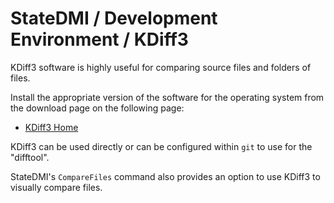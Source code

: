 # StateDMI / Development Environment / KDiff3 ##

KDiff3 software is highly useful for comparing source files and folders of files.

Install the appropriate version of the software for the operating system from the download page on the following page:

* [KDiff3 Home](http://kdiff3.sourceforge.net/)

KDiff3 can be used directly or can be configured within `git` to use for the "difftool".

StateDMI's `CompareFiles` command also provides an option to use KDiff3 to visually compare files.
